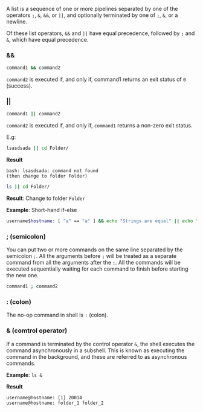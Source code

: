 A list is a sequence of one or more pipelines separated by one of the operators ``;``, ``&``, ``&&``, or ``||``, and optionally terminated by one of ``;``, ``&``, or a newline.

Of these list operators, ``&&`` and ``||`` have equal precedence, followed by ``;`` and ``&``, which have equal precedence.

### &&

```sh
command1 && command2
```

``command2`` is executed if, and only if, command1 returns an exit status of ``0`` (success).

### ||

```sh
command1 || command2
```

``command2`` is executed if, and only if, ``command1`` returns a non-zero exit status.

E.g:

```sh
lsasdsada || cd Folder/
```

**Result**

```
bash: lsasdsada: command not found
(then change to folder Folder)
```

```sh
ls || cd Folder/
```

**Result**: Change to folder ``Folder``

**Example**: Short-hand if-else

```sh
username$hostname: [ "a" == "a" ] && echo "Strings are equal" || echo "Strings are not equal"
```

### ; (semicolon)

You can put two or more commands on the same line separated by the semicolon ``;``. All the arguments before ``;`` will be treated as a separate command from all the arguments after the ``;``. All the commands will be executed sequentially waiting for each command to finish before starting the new one.

```sh
command1 ; command2  
```

### : (colon)

The no-op command in shell is ``:`` (colon).

### & (comtrol operator)

If a command is terminated by the control operator ``&``, the shell executes the command asynchronously in a subshell. This is known as executing the command in the background, and these are referred to as asynchronous commands.

**Example**: ``ls &``

**Result**

```
username@hostname: [1] 20014
username@hostname: folder_1 folder_2
```
